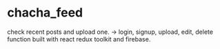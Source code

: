 # chacha_feed
check recent posts and upload one. -> login, signup, upload, edit, delete function built with react redux toolkit and firebase.
